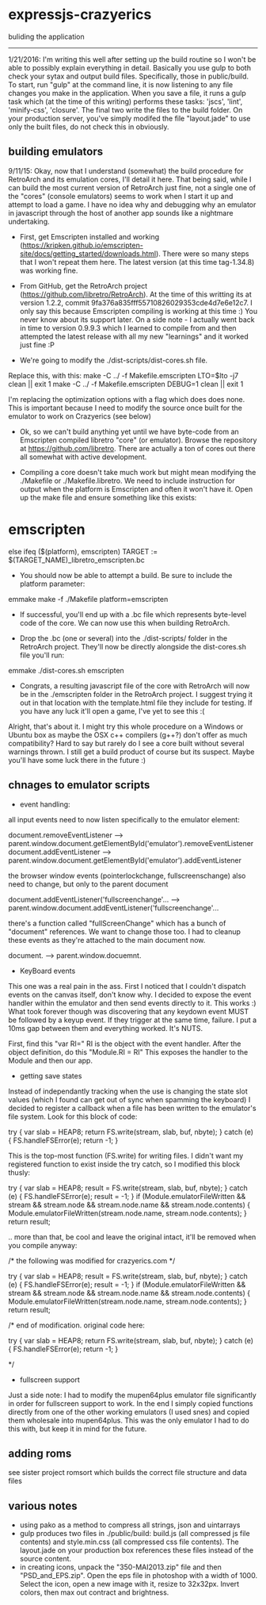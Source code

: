 expressjs-crazyerics
=====

buliding the application
__________________

1/21/2016: I'm writing this well after setting up the build routine so I won't be able to possibly explain everything in detail. Basically you use gulp to both check your sytax and output build files. Specifically, those in public/build. To start, run "gulp" at the command line, it is now listening to any file changes you make in the application. When you save a file, it runs a gulp task which (at the time of this writing) performs these tasks: 'jscs', 'lint', 'minify-css', 'closure'. The final two write the files to the build folder. On your production server, you've simply modifed the file "layout.jade" to use only the built files, do not check this in obviously.

building emulators
------------------

9/11/15: Okay, now that I understand (somewhat) the build procedure for RetroArch and its emulation cores, I'll detail it here. That being said, while I can build the most current version of RetroArch just fine, not a single one of the "cores" (console emulators) seems to work when I start it up and attempt to load a game. I have no idea why and debugging why an emulator in javascript through the host of another app sounds like a nightmare undertaking.

- First, get Emscripten installed and working (https://kripken.github.io/emscripten-site/docs/getting_started/downloads.html). There were so many steps that I won't repeat them here. The latest version (at this time tag-1.34.8) was working fine.

- From GitHub, get the RetroArch project (https://github.com/libretro/RetroArch). At the time of this writting its at version 1.2.2, commit 9fa376a835fff55710826029353cde4d7e6e12c7. I only say this because Emscripten compiling is working at this time :) You never know about its support later. On a side note - I actually went back in time to version 0.9.9.3 which I learned to compile from and then attempted the latest release with all my new "learnings" and it worked just fine :P

- We're going to modify the ./dist-scripts/dist-cores.sh file. 

Replace this, with this:
make -C ../ -f Makefile.emscripten LTO=$lto -j7 clean || exit 1
make -C ../ -f Makefile.emscripten DEBUG=1 clean || exit 1

I'm replacing the optimization options with a flag which does does none. This is important because I need to modify the source once built for the emulator to work on Crazyerics (see below)

- Ok, so we can't build anything yet until we have byte-code from an Emscripten compiled libretro "core" (or emulator). Browse the repository at https://github.com/libretro. There are actually a ton of cores out there all somewhat with active development.

- Compiling a core doesn't take much work but might mean modifying the ./Makefile or ./Makefile.libretro. We need to include instruction for output when the platform is Emscripten and often it won't have it. Open up the make file and ensure something like this exists:

# emscripten
else ifeq ($(platform), emscripten)
	TARGET := $(TARGET_NAME)_libretro_emscripten.bc

- You should now be able to attempt a build. Be sure to include the platform parameter:

emmake make -f ./Makefile platform=emscripten

- If successful, you'll end up with a .bc file which represents byte-level code of the core. We can now use this when building RetroArch.

- Drop the .bc (one or several) into the ./dist-scripts/ folder in the RetroArch project. They'll now be directly alongside the dist-cores.sh file you'll run:

emmake ./dist-cores.sh emscripten

- Congrats, a resulting javascript file of the core with RetroArch will now be in the ./emscripten folder in the RetroArch project. I suggest trying it out in that location with the template.html file they include for testing. If you have any luck it'll open a game, I've yet to see this :(

Alright, that's about it. I might try this whole procedure on a Windows or Ubuntu box as maybe the OSX c++ compilers (g++?) don't offer as much compatibility? Hard to say but rarely do I see a core built without several warnings thrown. I still get a build product of course but its suspect. Maybe you'll have some luck there in the future :)


chnages to emulator scripts
---------------------------

- event handling: 

all input events need to now listen specifically to the emulator element:

document.removeEventListener --> parent.window.document.getElementById('emulator').removeEventListener
document.addEventListener --> parent.window.document.getElementById('emulator').addEventListener

the browser window events (pointerlockchange, fullscreenschange) also need to change, but only to the parent document


document.addEventListener('fullscreenchange'... --> parent.window.document.addEventListener('fullscreenchange'...

there's a function called "fullScreenChange" which has a bunch of "document" references. We want to change those too. I had to cleanup these events as they're attached to the main document now.

document. --> parent.window.docuemnt.

- KeyBoard events

This one was a real pain in the ass. First I noticed that I couldn't dispatch events on the canvas itself, don't know why. I decided to expose the event handler within the emulator and then send events directly to it. This works :) What took forever though was discovering that any keydown event MUST be followed by a keyup event. If they trigger at the same time, failure. I put a 10ms gap between them and everything worked. It's NUTS.

First, find this "var RI="
RI is the object with the event handler.
After the object definition, do this "Module.RI = RI"
This exposes the handler to the Module and then our app.

- getting save states

Instead of independantly tracking when the use is changing the state slot values (which I found can get out of sync when spamming the keyboard) I decided to register a callback when a file has been written to the emulator's file system. Look for this block of code:

try {
    var slab = HEAP8;
    return FS.write(stream, slab, buf, nbyte);
  } catch (e) {
    FS.handleFSError(e);
    return -1;
  }

This is the top-most function (FS.write) for writing files. I didn't want my registered function to exist inside the try catch, so I modified this block thusly:

try {
    var slab = HEAP8;
    result = FS.write(stream, slab, buf, nbyte);
  } catch (e) {
    FS.handleFSError(e);
    result = -1;
  }
  if (Module.emulatorFileWritten && stream && stream.node && stream.node.name && stream.node.contents) {
    Module.emulatorFileWritten(stream.node.name, stream.node.contents);
  }
  return result;

.. more than that, be cool and leave the original intact, it'll be removed when you compile anyway:

/* the following was modified for crazyerics.com */

  try {
    var slab = HEAP8;
    result = FS.write(stream, slab, buf, nbyte);
  } catch (e) {
    FS.handleFSError(e);
    result = -1;
  }
  if (Module.emulatorFileWritten && stream && stream.node && stream.node.name && stream.node.contents) {
    Module.emulatorFileWritten(stream.node.name, stream.node.contents);
  }
  return result;

  /* end of modification. original code here:

  try {
    var slab = HEAP8;
    return FS.write(stream, slab, buf, nbyte);
  } catch (e) {
    FS.handleFSError(e);
    return -1;
  }

  */
 
- fullscreen support

Just a side note: I had to modify the mupen64plus emulator file significantly in order for fullscreen support to work. In the end I simply copied functions directly from one of the other working emulators (I used snes) and copied them wholesale into mupen64plus. This was the only emulator I had to do this with, but keep it in mind for the future.

adding roms
-----------

see sister project romsort which builds the correct file structure and data files


various notes
-------------

- using pako as a method to compress all strings, json and uintarrays
- gulp produces two files in ./public/build: build.js (all compressed js file contents) and style.min.css (all compressed css file contents). The layout.jade on your production box references these files instead of the source content.
- in creating icons, unpack the "350-MAI2013.zip" file and then "PSD_and_EPS.zip". Open the eps file in photoshop with a width of 1000. Select the icon, open a new image with it, resize to 32x32px. Invert colors, then max out contract and brightness.

